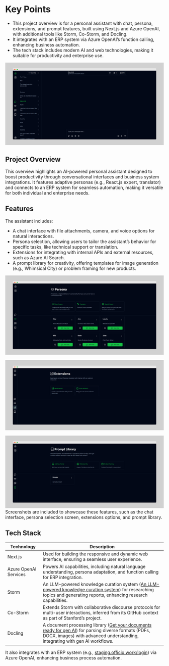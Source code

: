 # Key Points

- This project overview is for a personal assistant with chat, persona, extensions, and prompt features, built using Next.js and Azure OpenAI, with additional tools like Storm, Co-Storm, and Docling.
- It integrates with an ERP system via Azure OpenAI’s function calling, enhancing business automation.
- The tech stack includes modern AI and web technologies, making it suitable for productivity and enterprise use.

![Alt](https://github.com/Junaid-Nazir-828/project_overview/blob/main/public/AI%20Based%20Personal%20Assistant/chat.png "Chat")

## Project Overview

This overview highlights an AI-powered personal assistant designed to boost productivity through conversational interfaces and business system integrations. It features adaptive personas (e.g., React.js expert, translator) and connects to an ERP system for seamless automation, making it versatile for both individual and enterprise needs.

## Features

The assistant includes:

- A chat interface with file attachments, camera, and voice options for natural interactions.
- Persona selection, allowing users to tailor the assistant’s behavior for specific tasks, like technical support or translation.
- Extensions for integrating with internal APIs and external resources, such as Azure AI Search.
- A prompt library for creativity, offering templates for image generation (e.g., Whimsical City) or problem framing for new products.

![Alt](https://github.com/Junaid-Nazir-828/project_overview/blob/main/public/AI%20Based%20Personal%20Assistant/persona.png "Chat")

![Alt](https://github.com/Junaid-Nazir-828/project_overview/blob/main/public/AI%20Based%20Personal%20Assistant/extensions.png "Chat")

![Alt](https://github.com/Junaid-Nazir-828/project_overview/blob/main/public/AI%20Based%20Personal%20Assistant/prompt.png "Chat")
Screenshots are included to showcase these features, such as the chat interface, persona selection screen, extensions options, and prompt library.

## Tech Stack

| **Technology**        | **Description**                                                                 |
|-----------------------|---------------------------------------------------------------------------------|
| Next.js               | Used for building the responsive and dynamic web interface, ensuring a seamless user experience. |
| Azure OpenAI Services | Powers AI capabilities, including natural language understanding, persona adaptation, and function calling for ERP integration. |
| Storm                 | An LLM-powered knowledge curation system ([An LLM-powered knowledge curation system](https://github.com/stanford-oval/storm)) for researching topics and generating reports, enhancing research capabilities. |
| Co-Storm              | Extends Storm with collaborative discourse protocols for multi-user interactions, inferred from its GitHub context as part of Stanford’s project. |
| Docling               | A document processing library ([Get your documents ready for gen AI](https://github.com/docling-project/docling)) for parsing diverse formats (PDFs, DOCX, images) with advanced understanding, integrating with gen AI workflows. |

It also integrates with an ERP system (e.g., [staging.officio.work/login](https://staging.officio.work/login)) via Azure OpenAI, enhancing business process automation.
